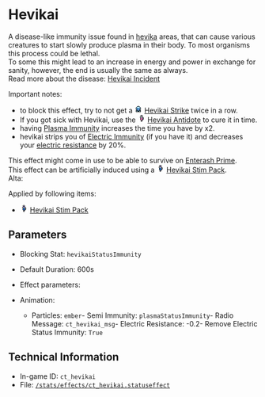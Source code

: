 # Hevikai

A disease-like immunity issue found in [hevika](https://ceterai.github.io/MyEnternia/Wiki/Tags/Hevika) areas, that can cause various creatures to start slowly produce plasma in their body. To most organisms this process could be lethal.  
To some this might lead to an increase in energy and power in exchange for sanity, however, the end is usually the same as always.  
Read more about the disease: [Hevikai Incident](https://ceterai.github.io/MyEnternia/Wiki/HevikaiIncident)

Important notes:

- to block this effect, try to not get a <img src="https://raw.githubusercontent.com/Ceterai/Enternia/main/stats/effects/ct_hevikai_strike.png" alt="Hevikai Strike icon" loading="lazy" width="auto" height="16px"/> [Hevikai Strike](https://ceterai.github.io/MyEnternia/Wiki/HevikaiStrike) twice in a row.
- If you got sick with Hevikai, use the <img src="https://raw.githubusercontent.com/Ceterai/Enternia/main/items/generic/other/ct_hevikai_antidote.png" alt="Hevikai Antidote ★★ icon" loading="lazy" width="auto" height="16px"/> [Hevikai Antidote](https://ceterai.github.io/MyEnternia/Wiki/HevikaiAntidote) to cure it in time.
- having [Plasma Immunity](https://ceterai.github.io/MyEnternia/Wiki/PlasmaImmunity) increases the time you have by x2.
- hevikai strips you of [Electric Immunity](https://ceterai.github.io/MyEnternia/Wiki/ElectricImmunity) (if you have it) and decreases your [electric resistance](https://ceterai.github.io/MyEnternia/Wiki/electricresistance) by 20%.

This effect might come in use to be able to survive on [Enterash Prime](https://ceterai.github.io/MyEnternia/Wiki/Tags/EnterashPrime).  
This effect can be artificially induced using a <img src="https://raw.githubusercontent.com/Ceterai/Enternia/main/items/generic/other/ct_hevikai_stim.png" alt="Hevikai Stim Pack icon" loading="lazy" width="auto" height="16px"/> [Hevikai Stim Pack](https://ceterai.github.io/MyEnternia/Wiki/HevikaiStimPack).  
Alta: 

Applied by following items:

- <img src="https://raw.githubusercontent.com/Ceterai/Enternia/main/items/generic/other/ct_hevikai_stim.png" alt="Hevikai Stim Pack icon" loading="lazy" width="auto" height="16px"/> [Hevikai Stim Pack](https://ceterai.github.io/MyEnternia/Wiki/HevikaiStimPack)

## Parameters

- Blocking Stat: `hevikaiStatusImmunity`
- Default Duration: 600s
- Effect parameters: 

- Animation: 

  - Particles: `ember`- Semi Immunity: `plasmaStatusImmunity`- Radio Message: `ct_hevikai_msg`- Electric Resistance: -0.2- Remove Electric Status Immunity: `True`

## Technical Information

- In-game ID: `ct_hevikai`
- File: [`/stats/effects/ct_hevikai.statuseffect`](https://github.com/Ceterai/Enternia/blob/main/stats/effects/ct_hevikai.statuseffect)
